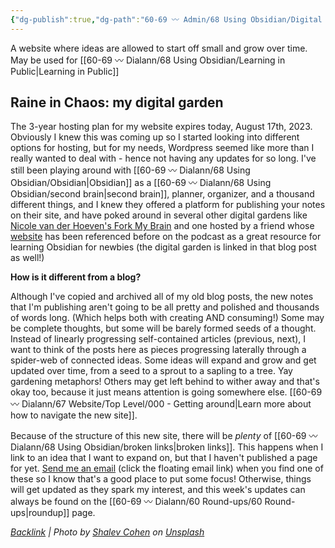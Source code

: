 ```yaml
---
{"dg-publish":true,"dg-path":"60-69 〰️ Admin/68 Using Obsidian/Digital Garden.md","dg-permalink":"digital-garden","permalink":"/digital-garden/","noteIcon":"","created":"2023-08-17T13:45:42"}
---
```




A website where ideas are allowed to start off small and grow over time. May be used for [[60-69 〰️ Dialann/68 Using Obsidian/Learning in Public\|Learning in Public]]


## Raine in Chaos: my digital garden

The 3-year hosting plan for my website expires today, August 17th, 2023. Obviously I knew this was coming up so I started looking into different options for hosting, but for my needs, Wordpress seemed like more than I really wanted to deal with - hence not having any updates for so long. I've still been playing around with [[60-69 〰️ Dialann/68 Using Obsidian/Obsidian\|Obsidian]] as a [[60-69 〰️ Dialann/68 Using Obsidian/second brain\|second brain]], planner, organizer, and a thousand different things, and I knew they offered a platform for publishing your notes on their site, and have poked around in several other digital gardens like [Nicole van der Hoeven's Fork My Brain](https://notes.nicolevanderhoeven.com/Fork+My+Brain) and one hosted by a friend whose [website](https://thliterary.wordpress.com/2022/05/03/using-obsidian-a-year-on/) has been referenced before on the podcast as a great resource for learning Obsidian for newbies (the digital garden is linked in that blog post as well!)

**How is it different from a blog?**

Although I've copied and archived all of my old blog posts, the new notes that I'm publishing aren't going to be all pretty and polished and thousands of words long. (Which helps both with creating AND consuming!) Some may be complete thoughts, but some will be barely formed seeds of a thought. Instead of linearly progressing self-contained articles (previous, next), I want to think of the posts here as pieces progressing laterally through a spider-web of connected ideas. Some ideas will expand and grow and get updated over time, from a seed to a sprout to a sapling to a tree. Yay gardening metaphors! Others may get left behind to wither away and that's okay too, because it just means attention is going somewhere else. [[60-69 〰️ Dialann/67 Website/Top Level/000 - Getting around\|Learn more about how to navigate the new site]]. 

Because of the structure of this new site, there will be *plenty* of [[60-69 〰️ Dialann/68 Using Obsidian/broken links\|broken links]]. This happens when I link to an idea that I want to expand on, but that I haven't published a page for yet. [Send me an email](mailto:raine@chaoticorganized.com) (click the floating email link) when you find one of these so I know that's a good place to put some focus! Otherwise, things will get updated as they spark my interest, and this week's updates can always be found on the [[60-69 〰️ Dialann/60 Round-ups/60 Round-ups\|roundup]] page.

*[Backlink](https://unsplash.com/photos/uRlnISgCtME) | Photo by [Shalev Cohen](https://unsplash.com/@shalevcohen?utm_source=Obsidian%20Image%20Inserter%20Plugin&utm_medium=referral) on [Unsplash](https://unsplash.com/?utm_source=Obsidian%20Image%20Inserter%20Plugin&utm_medium=referral)*
